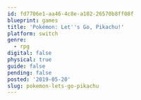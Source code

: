 ```yaml
---
id: fd7706e1-aa46-4c8e-a102-26570b8ff08f
blueprint: games
title: 'Pokémon: Let''s Go, Pikachu!'
platform: switch
genre:
  - rpg
digital: false
physical: true
guide: false
pending: false
posted: '2019-05-20'
slug: pokemon-lets-go-pikachu
---
```

